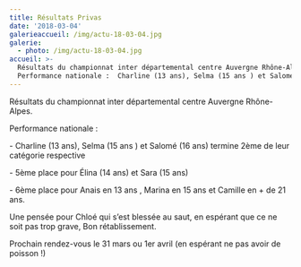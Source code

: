 ```yaml
---
title: Résultats Privas
date: '2018-03-04'
galerieaccueil: /img/actu-18-03-04.jpg
galerie:
  - photo: /img/actu-18-03-04.jpg
accueil: >-
  Résultats du championnat inter départemental centre Auvergne Rhône-Alpes.
  Performance nationale :  Charline (13 ans), Selma (15 ans ) et Salomé
---
```

Résultats du championnat inter départemental centre Auvergne Rhône-Alpes. 

Performance nationale : 

\- Charline (13 ans), Selma (15 ans ) et Salomé (16 ans) termine 2ème de leur catégorie respective 

\- 5ème place pour Élina (14 ans) et Sara (15 ans) 

\- 6ème place pour Anais en 13 ans , Marina en 15 ans et Camille en + de 21 ans. 

Une pensée pour Chloé qui s’est blessée au saut, en espérant que ce ne soit pas trop grave, Bon rétablissement.

Prochain rendez-vous le 31 mars ou 1er avril (en espérant ne pas avoir de poisson !)

